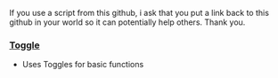 If you use a script from this github, i ask that you put a link back to this github in your world so it can potentially help others. Thank you.

### [Toggle](https://github.com/ChildoftheBeast/Udon/tree/master/Basics/UI/toggle/)
-  Uses Toggles for basic functions
